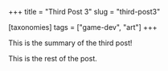 +++
title = "Third Post 3"
slug = "third-post3"

[taxonomies]
tags = ["game-dev", "art"]
+++

This is the summary of the third post!

<!-- more -->

This is the rest of the post.
